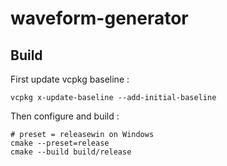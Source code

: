 # waveform-generator

## Build

First update vcpkg baseline :

    vcpkg x-update-baseline --add-initial-baseline

Then configure and build :

    # preset = releasewin on Windows
    cmake --preset=release
    cmake --build build/release